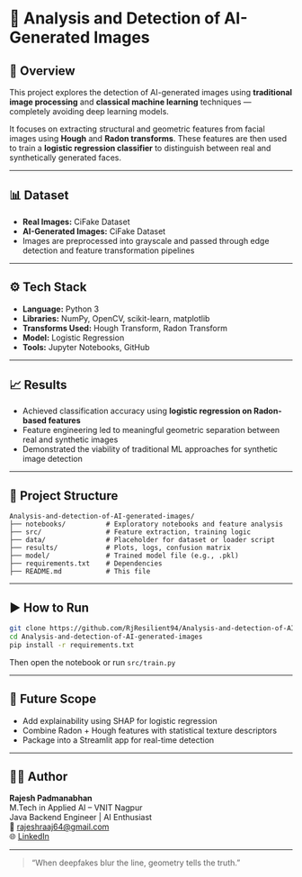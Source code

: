 # 🧠 Analysis and Detection of AI-Generated Images

## 📌 Overview

This project explores the detection of AI-generated images using **traditional image processing** and **classical machine learning** techniques — completely avoiding deep learning models.

It focuses on extracting structural and geometric features from facial images using **Hough** and **Radon transforms**. These features are then used to train a **logistic regression classifier** to distinguish between real and synthetically generated faces.

---

## 📊 Dataset

- **Real Images:** CiFake Dataset  
- **AI-Generated Images:** CiFake Dataset
- Images are preprocessed into grayscale and passed through edge detection and feature transformation pipelines

---

## ⚙️ Tech Stack

- **Language:** Python 3  
- **Libraries:** NumPy, OpenCV, scikit-learn, matplotlib  
- **Transforms Used:** Hough Transform, Radon Transform  
- **Model:** Logistic Regression  
- **Tools:** Jupyter Notebooks, GitHub

---

## 📈 Results

- Achieved classification accuracy using **logistic regression on Radon-based features**
- Feature engineering led to meaningful geometric separation between real and synthetic images
- Demonstrated the viability of traditional ML approaches for synthetic image detection

---

## 🚀 Project Structure

```
Analysis-and-detection-of-AI-generated-images/
├── notebooks/          # Exploratory notebooks and feature analysis
├── src/                # Feature extraction, training logic
├── data/               # Placeholder for dataset or loader script
├── results/            # Plots, logs, confusion matrix
├── model/              # Trained model file (e.g., .pkl)
├── requirements.txt    # Dependencies
├── README.md           # This file
```

---

## ▶️ How to Run

```bash
git clone https://github.com/RjResilient94/Analysis-and-detection-of-AI-generated-images
cd Analysis-and-detection-of-AI-generated-images
pip install -r requirements.txt
```

Then open the notebook or run `src/train.py`

---

## 📌 Future Scope

- Add explainability using SHAP for logistic regression  
- Combine Radon + Hough features with statistical texture descriptors  
- Package into a Streamlit app for real-time detection  

---

## 🧑‍💻 Author

**Rajesh Padmanabhan**  
M.Tech in Applied AI – VNIT Nagpur  
Java Backend Engineer | AI Enthusiast  
📧 rajeshraaj64@gmail.com  
🌐 [LinkedIn](https://linkedin.com/in/rajeshraaj64)

---

> “When deepfakes blur the line, geometry tells the truth.”
